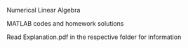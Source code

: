 Numerical Linear Algebra 

MATLAB codes and homework solutions

Read Explanation.pdf in the respective folder for information



